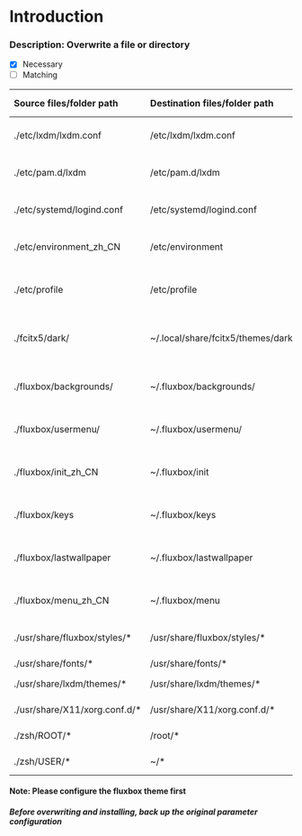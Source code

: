 # Introduction

### Description: Overwrite a file or directory
- [x] Necessary
- [ ] Matching

| Source files/folder path | Destination files/folder path | Configuration description | Annotation |
| :--- | :--- | :--- | :--- |
| ./etc/lxdm/lxdm.conf | /etc/lxdm/lxdm.conf | The config file of the LXDM | &#9745; | 
| ./etc/pam.d/lxdm | /etc/pam.d/lxdm | User access LXDM permission  | &#9745; |
| ./etc/systemd/logind.conf | /etc/systemd/logind.conf | Disable the laptop lid screen off | ⬜️ |
| ./etc/environment_zh_CN | /etc/environment | Supported for the fcitx input method | &#9745; |
| ./etc/profile | /etc/profile | Supported path for the '~/sbin/' directory | &#9745; |
| ./fcitx5/dark/ | ~/.local/share/fcitx5/themes/dark/ | Supported for the fcitx input method dark theme | ⬜️ |
| ./fluxbox/backgrounds/ | ~/.fluxbox/backgrounds/ | Support for Darkarch-themed wallpapers | &#9745; |
| ./fluxbox/usermenu/ | ~/.fluxbox/usermenu/ | Support for categorical custom menu | ⬜️ |
| ./fluxbox/init_zh_CN | ~/.fluxbox/init | Support for the Darkarch default configuration | &#9745; |
| ./fluxbox/keys | ~/.fluxbox/keys | Support for the Darkarch shortcut key | &#9745; |
| ./fluxbox/lastwallpaper | ~/.fluxbox/lastwallpaper | Darkarch wallpaper configuration takes effect | &#9745; |
| ./fluxbox/menu_zh_CN | ~/.fluxbox/menu | Support for the fluxbox default menu | ⬜️ |
| ./usr/share/fluxbox/styles/* | /usr/share/fluxbox/styles/* | Include Darkarch theme | &#9745; |
| ./usr/share/fonts/* | /usr/share/fonts/* | Include fonts | &#9745; |
| ./usr/share/lxdm/themes/* | /usr/share/lxdm/themes/* | Include LXDM theme | &#9745; |
| ./usr/share/X11/xorg.conf.d/* | /usr/share/X11/xorg.conf.d/* | Support for screen | ⬜️ | 
| ./zsh/ROOT/* | /root/* | zsh/vim/nano support | ⬜️ |
| ./zsh/USER/* | ~/* | Some User support | &#9745; |

#### Note: Please configure the fluxbox theme first
##### Before overwriting and installing, back up the original parameter configuration

